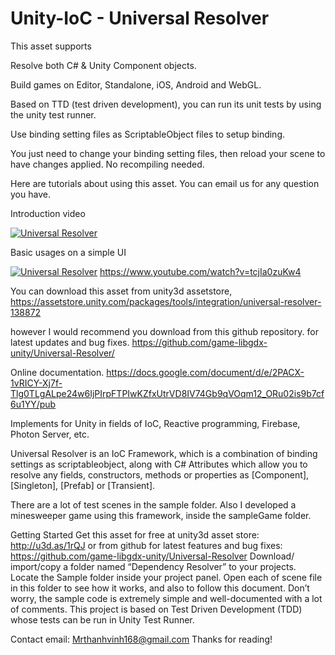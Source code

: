 # Unity-IoC - Universal Resolver

This asset supports

Resolve both C# & Unity Component objects.

Build games on Editor, Standalone, iOS, Android and WebGL.

Based on TTD (test driven development), you can run its unit tests by using the unity test runner.

Use binding setting files as ScriptableObject files to setup binding.

You just need to change your binding setting files, then reload your scene to have changes applied. No recompiling needed.

Here are tutorials about using this asset. You can email us for any question you have.

Introduction video

[![Universal Resolver](https://img.youtube.com/vi/y0pQth1mnzo/0.jpg)](https://www.youtube.com/watch?v=y0pQth1mnzo)

Basic usages on a simple UI

[![Universal Resolver](https://img.youtube.com/vi/tcjIa0zuKw4/0.jpg)](https://www.youtube.com/watch?v=tcjIa0zuKw4)
https://www.youtube.com/watch?v=tcjIa0zuKw4

You can download this asset from unity3d assetstore, 
https://assetstore.unity.com/packages/tools/integration/universal-resolver-138872

however I would recommend you download from this github repository. for latest updates and bug fixes.
https://github.com/game-libgdx-unity/Universal-Resolver/

Online documentation.
https://docs.google.com/document/d/e/2PACX-1vRICY-Xj7f-Tlg0TLgALpe24w6IjPIrpFTPIwKZfxUtrVD8IV74Gb9qVOqm12_ORu02is9b7cf6u1YY/pub

Implements for Unity in fields of IoC, Reactive programming, Firebase, Photon Server, etc.

Universal Resolver is an IoC Framework, which is a combination of binding settings as scriptableobject, along with C# Attributes which allow you to resolve any fields, constructors, methods or properties as [Component], [Singleton], [Prefab] or [Transient]. 

There are a lot of test scenes in the sample folder. Also I developed a minesweeper game using this framework, inside the sampleGame folder.

Getting Started
Get this asset for free at unity3d asset store: http://u3d.as/1rQJ 
or from github for latest features and bug fixes: https://github.com/game-libgdx-unity/Universal-Resolver
Download/ import/copy a folder named “Dependency Resolver”  to your projects.
Locate the Sample folder inside your project panel.
Open each of scene file in this folder to see how it works, and also to follow this document. 
Don’t worry, the sample code is extremely simple and well-documented with a lot of comments.
This project is based on Test Driven Development (TDD) whose tests can be run in Unity Test Runner.

Contact email: Mrthanhvinh168@gmail.com
Thanks for reading!

